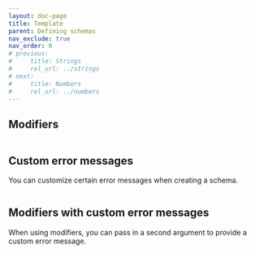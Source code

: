 ```yaml
---
layout: doc-page
title: Template
parent: Defining schemas
nav_exclude: true
nav_order: 0
# previous:
#     title: Strings
#     rel_url: ../strings
# next:
#     title: Numbers
#     rel_url: ../numbers
---
```


## Modifiers

```ts
```

## Custom error messages

You can customize certain error messages when creating a schema.

```ts
```

## Modifiers with custom error messages
When using modifiers, you can pass in a second argument to provide a custom error message.

```ts
```